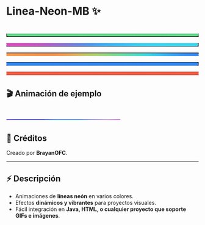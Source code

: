 #  Linea-Neon-MB ✨

![line](https://github.com/BrayanOFC/Lines-Neon-MB/raw/main/assets/Logo-verde.jpg)
![line](https://github.com/BrayanOFC/Lines-Neon-MB/raw/main/assets/Logo-neon.jpg) 
![line](https://github.com/BrayanOFC/Lines-Neon-MB/raw/main/assets/Logo-arcoiris.jpg)  
![line](https://github.com/BrayanOFC/Lines-Neon-MB/raw/main/assets/Logo-azul.jpg)   
![line](https://github.com/BrayanOFC/Lines-Neon-MB/raw/main/assets/Logo-rojo.jpg)
---

## 🎬 Animación de ejemplo

![line](https://github.com/BrayanOFC/Lines-Neon-MB/raw/main/assets/logo-neon.gif)
---

## 👑 Créditos

Creado por **BrayanOFC**.

---

## ⚡ Descripción

- Animaciones de **líneas neón** en varios colores.  
- Efectos **dinámicos y vibrantes** para proyectos visuales.  
- Fácil integración en **Java, HTML, o cualquier proyecto que soporte GIFs e imágenes**.